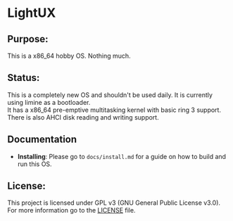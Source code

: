 # LightUX

## Purpose:
This is a x86_64 hobby OS. Nothing much.

## Status:
This is a completely new OS and shouldn't be used daily. It is currently using limine as a bootloader. <br>
It has a x86_64 pre-emptive multitasking kernel with basic ring 3 support. There is also AHCI disk reading and writing support.

## Documentation
- **Installing**: Please go to ``docs/install.md`` for a guide on how to build and run this OS.

## License:
This project is licensed under GPL v3 (GNU General Public License v3.0). For more information go to the [LICENSE](LICENSE) file.


